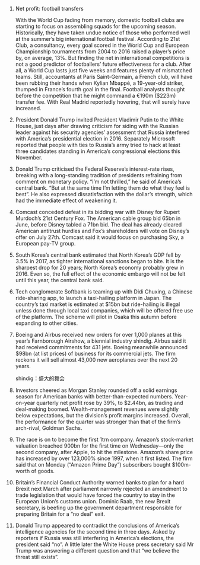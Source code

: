 1. Net profit: football transfers

   With the World Cup fading from memory, domestic football clubs are starting to focus on assembling squads for the upcoming season. Historically, they have taken undue notice of those who performed well at the summer’s big international football festival. According to 21st Club, a consultancy, every goal scored in the World Cup and European Championship tournaments from 2004 to 2016 raised a player’s price by, on average, 13%. But finding the net in international competitions is not a good predictor of footballers’ future effectiveness for a club. After all, a World Cup lasts just five weeks and features plenty of mismatched teams. Still, accountants at Paris Saint-Germain, a French club, will have been rubbing their hands when Kylian Mbappé, a 19-year-old striker, thumped in France’s fourth goal in the final. Football analysts thought before the competition that he might command a €190m ($223m) transfer fee. With Real Madrid reportedly hovering, that will surely have increased.

   

2. President Donald Trump invited President Vladimir Putin to the White House, just days after drawing criticism for siding with the Russian leader against his security agencies’ assessment that Russia interfered with America’s presidential election in 2016. Separately Microsoft reported that people with ties to Russia’s army tried to hack at least three candidates standing in America’s congressional elections this November.

   

3. Donald Trump criticised the Federal Reserve’s interest-rate rises, breaking with a long-standing tradition of presidents refraining from comment on monetary policy. “I’m not thrilled,” he said of America’s central bank. “But at the same time I’m letting them do what they feel is best”. He also expressed dissatisfaction with the dollar’s strength, which had the immediate effect of weakening it.

   

4. Comcast conceded defeat in its bidding war with Disney for Rupert Murdoch’s 21st Century Fox. The American cable group bid 65bn in June, before Disney tabled a 71bn bid. The deal has already cleared American antitrust hurdles and Fox’s shareholders will vote on Disney’s offer on July 27th. Comcast said it would focus on purchasing Sky, a European pay-TV group.

   

5. South Korea’s central bank estimated that North Korea’s GDP fell by 3.5% in 2017, as tighter international sanctions began to bite. It is the sharpest drop for 20 years; North Korea’s economy probably grew in 2016. Even so, the full effect of the economic embargo will not be felt until this year, the central bank said.

   

6. Tech conglomerate Softbank is teaming up with Didi Chuxing, a Chinese ride-sharing app, to launch a taxi-hailing platform in Japan. The country’s taxi market is estimated at $15bn but ride-hailing is illegal unless done through local taxi companies, which will be offered free use of the platform. The scheme will pilot in Osaka this autumn before expanding to other cities.

   

7. Boeing and Airbus received new orders for over 1,000 planes at this year’s Farnborough Airshow, a biennial industry shindig. Airbus said it had received commitments for 431 jets. Boeing meanwhile announced $98bn (at list prices) of business for its commercial jets. The firm reckons it will sell almost 43,000 new aeroplanes over the next 20 years.

   shindig：盛大的舞会

   

8. Investors cheered as Morgan Stanley rounded off a solid earnings season for American banks with better-than-expected numbers. Year-on-year quarterly net profit rose by 39%, to $2.44bn, as trading and deal-making boomed. Wealth-management revenues were slightly below expectations, but the division’s profit margins increased. Overall, the performance for the quarter was stronger than that of the firm’s arch-rival, Goldman Sachs.

   

9. The race is on to become the first 1trn company. Amazon’s stock-market valuation breached 900bn for the first time on Wednesday—only the second company, after Apple, to hit the milestone. Amazon’s share price has increased by over 123,000% since 1997, when it first listed. The firm said that on Monday (“Amazon Prime Day”) subscribers bought $100m-worth of goods.

   

10. Britain’s Financial Conduct Authority warned banks to plan for a hard Brexit next March after parliament narrowly rejected an amendment to trade legislation that would have forced the country to stay in the European Union’s customs union. Dominic Raab, the new Brexit secretary, is beefing up the government department responsible for preparing Britain for a “no deal” exit.

    

11. Donald Trump appeared to contradict the conclusions of America’s intelligence agencies for the second time in three days. Asked by reporters if Russia was still interfering in America’s elections, the president said “no”. A little later the White House press secretary said Mr Trump was answering a different question and that “we believe the threat still exists”.